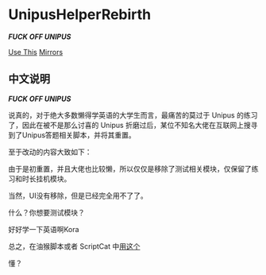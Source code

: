 # UnipusHelperRebirth

***FUCK OFF UNIPUS***

[Use This](https://github.com/PianCat/UnipusHelperRebirth/raw/main/UnipusHelperRebirth/UnipusHelperRebirth.user.js)
[Mirrors](https://endpoint.fastgit.org/https://github.com/PianCat/UnipusHelperRebirth/blob/main/UnipusHelperRebirth/UnipusHelperRebirth.user.js)

## 中文说明

***FUCK OFF UNIPUS***

说真的，对于绝大多数懒得学英语的大学生而言，最痛苦的莫过于 Unipus 的练习了，因此在被不是那么讨喜的 Unipus 折磨过后，某位不知名大佬在互联网上搜寻到了Unipus答题相关脚本，并将其重置。

至于改动的内容大致如下：

由于是初重置，并且大佬也比较懒，所以仅仅是移除了测试相关模块，仅保留了练习和时长挂机模块。

当然，UI没有移除，但是已经完全用不了了。

什么？你想要测试模块？

好好学一下英语啊Kora

总之，在油猴脚本或者 ScriptCat 中[用这个](https://endpoint.fastgit.org/https://github.com/PianCat/UnipusHelperRebirth/blob/main/UnipusHelperRebirth/UnipusHelperRebirth.user.js)

懂？
